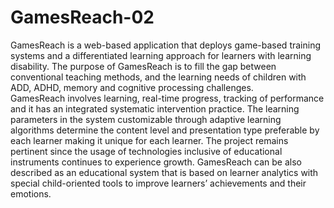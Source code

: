 # GamesReach-02
GamesReach is a web-based application that deploys game-based training systems and a differentiated learning approach for learners with learning disability. The purpose of GamesReach is to fill the gap between conventional teaching methods, and the learning needs of children with ADD, ADHD, memory and cognitive processing challenges.  
GamesReach involves learning, real-time progress, tracking of performance and it has an integrated systematic intervention practice. The learning parameters in the system customizable through adaptive learning algorithms determine the content level and presentation type preferable by each learner making it unique for each learner. 
The project remains pertinent since the usage of technologies inclusive of educational instruments continues to experience growth. 
GamesReach can be also described as an educational system that is based on learner analytics with special child-oriented tools to improve learners’ achievements and their emotions.
